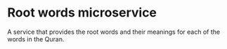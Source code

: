 # Root words microservice
A service that provides the root words and their meanings for each of the words in the Quran.
